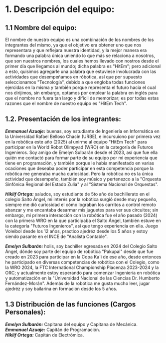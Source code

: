 # 1. Descripción del equipo: 
## 1.1 Nombre del equipo:
  El nombre de nuestro equipo es una combinación de los nombres de los integrantes del mismo, ya que el objetivo era obtener uno que nos representara y que reflejara nuestra identidad, y la mejor manera era formando una palabra única uniendo lo que más se relaciona a nosotros, que son nuestros nombres, los cuales hemos llevado con nostros desde el primer día que llegamos al mundo; dicha palabra es "HitEm"; pero adicional a esto, quisimos agregarle una palabra que estuviese involucrada con las actividades que desempeñamos en róbotica, así que por supuesto seleccionamos "Tecnología", debido a que engloba todas funciones ejercidas en la misma y también porque representa el futuro hacia el cual nos dirijimos, sin embargo, optamos por emplear la palabra en inglés para que el nombre no fuera tan largo y difícil de memorizar; es por todas estas razones que el nombre de nuestro equipo es "HitEm Tech".

## 1.2. Presentación de los integrantes:
***Emmanuel Azuaje:*** buenas, soy estudiante de Ingeniería en Informática en la Universidad Rafael Belloso Chacín (URBE), e incursuiono por primera vez en la robótica este año (2025) al unirme al equipo "HitEm Tech" para participar en la World Robot Olimpyad (WRO) en la categoría de Futuros Ingenieros. Soy amigo de Emelyn Sulbarán desde el 2023, así que fue ella quién me contactó para formar parte de su equipo por mi experiencia que tiene en programación, y también porque le había manifestado en varias ocaciones que deseaba poder participar en esta competencia porque la robótica me generaba mucha curiosidad. Pero la robótica no es la única actividad que desempeño, también soy músico y pertenezco a la "Orquesta Sinfónica Regional del Estado Zulia" y al "Sistema Nacional de Orquestas".

***Hiklif Ortega:*** saludos, soy estudiante de 5to año de bachillerato en el colegio Salto Ángel, mi interés por la robótica surgió desde muy pequeño, siempre me dió curiosidad el cómo lograban los carritos a control remoto abanzar y me encantaba desarmar mis juguetes para ver sus circuitos; sin embargo, mi primera interacción con la robótica fue el año pasado (2024) con la primera WRO en la que participaba el Salto Ángel, también estuve en la categoría "Futuros Ingenieros", así que tengo experiencia en ella. Juego Voleibol desde los 12 años, practico ajedréz desde los 5 años y estoy siendo pasante en el INCE de "Analista Contable".  

***Emelyn Sulbarán:*** holis, soy bachiller egresada en 2024 del Colegio Salto Ángel, dónde soy parte del equipo de robótica "Pakupai" desde que fue creado en 2023 para participar en la Copa Ka`i de ese año, desde entonces he participado en diversas competencias de robótica con el Colegio, como la WRO 2024, la FTC International Championship Piacenza 2023-2024 y la ORC; y actualmente estoy esperando para comenzar Ingeniería en robótica y automatización en la "Universidad Nacional de las Ciencias Dr. Humberto Fernández-Morán". Además de la robótica me gusta mucho leer, jugar ajedréz y soy bailarina en formación desde los 5 años.

## 1.3 Distribución de las funciones (Cargos Personales):
***Emelyn Sulbarán:*** Capitana del equipo y Capitana de Mecánica.  
***Emmanuel Azuaje:*** Capitán de Programación.  
***Hiklif Ortega:*** Capitán de Electrómica.  
